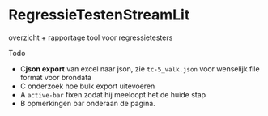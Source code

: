 # RegressieTestenStreamLit
overzicht + rapportage tool voor regressietesters

Todo 
* C**json export** van excel naar json, zie `tc-5_valk.json` voor wenselijk file format voor brondata
* C onderzoek hoe bulk export uitevoeren
* A `active-bar` fixen zodat hij meeloopt het de huide stap
* B opmerkingen bar onderaan de pagina.

    
  
